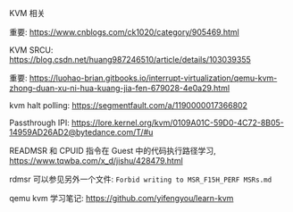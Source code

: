 KVM 相关

重要: https://www.cnblogs.com/ck1020/category/905469.html

KVM SRCU: https://blog.csdn.net/huang987246510/article/details/103039355

重要: https://luohao-brian.gitbooks.io/interrupt-virtualization/qemu-kvm-zhong-duan-xu-ni-hua-kuang-jia-fen-679028-4e0a29.html

kvm halt polling: https://segmentfault.com/a/1190000017366802


Passthrough IPI: https://lore.kernel.org/kvm/0109A01C-59D0-4C72-8B05-14959AD26AD2@bytedance.com/T/#u


READMSR 和 CPUID 指令在 Guest 中的代码执行路径学习, https://www.tqwba.com/x_d/jishu/428479.html

rdmsr 可以参见另外一个文件: `Forbid writing to MSR_F15H_PERF MSRs.md`

qemu kvm 学习笔记: https://github.com/yifengyou/learn-kvm
